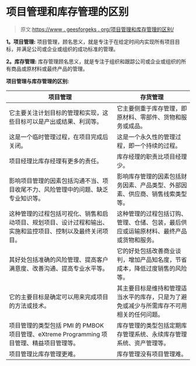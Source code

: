 # 项目管理和库存管理的区别

> 原文:[https://www . geesforgeks . org/项目管理和库存管理的区别/](https://www.geeksforgeeks.org/difference-between-project-management-and-inventory-management/)

**1。项目管理:**
项目管理，顾名思义，就是专注于在给定时间内实现所有项目目标，并满足公司或企业或组织的成功标准的管理。

**2。库存管理:**
库存管理顾名思义，就是专注于组织和跟踪公司或企业或组织的所有商品或原材料或最终产品的管理。

**项目管理与库存管理的区别:**

<center>

| 项目管理 | 存货管理 |
| --- | --- |
| 它主要关注计划目标的管理和实现，这些目标可以是产出或结果、利润等。 | 它主要侧重于库存管理，即原材料、零部件、货物和服务或成品。 |
| 这是一个临时管理过程，在项目完成后关闭。 | 这是一个永久性的管理过程，即一个持续的过程。 |
| 项目经理比库存经理有更多的责任。 | 库存经理的职责比项目经理少。 |
| 影响项目管理的因素包括沟通不当、项目收尾不力、风险管理中的问题、缺乏专业知识等。 | 影响库存管理的因素包括财务因素、产品类型、外部因素、供应商、销售线索类型等。 |
| 这种管理的过程包括可视化、销售和启动项目、规划项目、设计过程和输出、实施和监控项目、控制以及最终关闭项目。 | 这种管理的过程包括订购、管理、仓储、包装，最后供应或运输原材料、最终产品或货物和服务。 |
| 其好处包括准确的风险管理、提高客户满意度、改善沟通、提高专业水平等。 | 它的好处包括改善商业谈判，增加产品知名度，节省成本，降低过度销售的风险等。 |
| 它的主要目标是确定可以用来完成项目的方法或技术。 | 其主要目标是维持和管理适当水平的库存，只是为了避免或减少与所需库存不可用相关的任何问题。 |
| 项目管理的类型包括 PMI 的 PMBOK 项目管理、eXtreme Programming 项目管理、精益项目管理等。 | 库存管理的类型包括定期库存管理系统、永续库存管理系统、资产管理等。 |
| 项目管理比库存管理更难。 | 库存管理没有项目管理难。 |

</center>